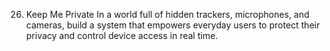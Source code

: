 26. Keep Me Private
In a world full of hidden trackers, microphones, and cameras, build a system that empowers
everyday users to protect their privacy and control device access in real time.
